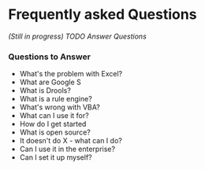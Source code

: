 # Frequently asked Questions #

_(Still in progress)_
_TODO Answer Questions_


### Questions to Answer ###
  * What's the problem with Excel?
  * What are Google S
  * What is Drools?
  * What is a rule engine?
  * What's wrong with VBA?
  * What can I use it for?
  * How do I get started
  * What is open source?
  * It doesn't do X - what can I do?
  * Can I use it in the enterprise?
  * Can I set it up myself?









<br /><br /><br /><br /><br /><br /><br /><br /><br /><br /><br /><br /><br /><br /><br />
